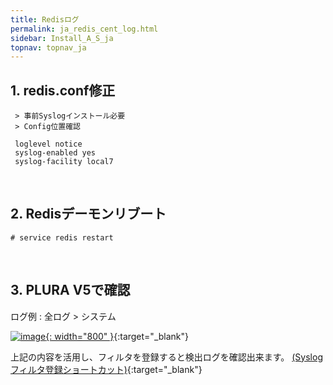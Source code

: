 ```yaml
---
title: Redisログ
permalink: ja_redis_cent_log.html
sidebar: Install_A_S_ja
topnav: topnav_ja
---
```



## 1. redis.conf修正

     > 事前Syslogインストール必要
     > Config位置確認

     loglevel notice
     syslog-enabled yes
     syslog-facility local7

<br />

## 2. Redisデーモンリブート

`# service redis restart`

<br />

## 3. PLURA V5で確認

ログ例 : 全ログ > システム

[![image](/docs/images/Ins_G/redis_c/1.png){: width="800" }](/docs/images/Ins_G/redis_c/1.png){:target="_blank"}

上記の内容を活用し、フィルタを登録すると検出ログを確認出来ます。 
[(Syslogフィルタ登録ショートカット)](https://qubitsec.github.io/ja_f_regi_syslog.html){:target="_blank"}